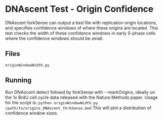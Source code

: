 # DNAscent Test - Origin Confidence

DNAscent forkSense can output a bed file with replication origin locations, and specifies confidence windows of where these origins are located.  This test checks the width of these confidence windows in early S-phase cells where the confidence windows should be small.

## Files

`originWindowWidth.py`

## Running

Run DNAscent detect followd by forkSense with --markOrigins, ideally on the 1x BrdU cell cycle data released with the Nature Methods paper.  Usage for the script is:
`python originWindowWidth.py /path/to/origins_DNAscent_forkSense.bed`
This will plot a distribution of confidence window sizes.
